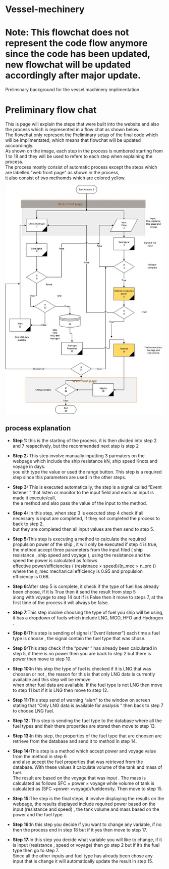   # Vessel-mechinery
                     
# Note: This flowchat does not represent the code flow anymore since the code has been updated, new flowchat will be updated accordingly after major update.
Preliminary background for the vessel.machinery  implimentation
<div class="Flowchat">
  <h1>Preliminary flow chat</h1>
   <p> This is page will explain the steps  that were built into the website  and also the process which is represented in a flow chat as shown below.<br>
       The flowchat only represent the Preliminary setup of the final code which will be implimentated, which means that flowchat will be updated accoordingly.<br>
       As shown on the image, each step in the process is numbered starting from 1 to 18 and they will be used to refere to each step when explaining the process.<br>
       The process mostly consist of automatic process except the steps which are labelled "web front page" as shown in the process, <br>
        it also consist of two methomds which are colored yellow.
   </p>

</div>
<div class="Flowchat_image">
  <img src="./image/flowchat.jpg" alt="The flow chat image "  >

</div>
<h2 class="Flowchat"> process explanation</h2>

<ul >
   <p><li><strong>Step 1:</strong>  this is the starting of the  process, it is then divided into step 2 and 7 respectively, but the recommended next step is step 2 </li></p>

  <p><li> <strong>Step 2:</strong> This step involve manually inputting 3 parmaters on the webpage which include the ship resistance kN, ship speed Knots and  voyage in days.<br>
    you eith type the value or used the range button. This step is a required step since this parameters are used in the other steps.  </li></p>

  <p><li> <strong>Step 3:</strong> This is executed automatically, the step is a signal called “Event listener “ that listen or monitor to the input field and each an input is made it execute/call, <br>
     the a method and also pass the value of the input to the method.
  </li></p>

  <p><li> <strong>Step 4:</strong> In this step, when step 3 is executed step 4 check if all necessary is input are completed, if they not completed the process to back to step 2,<br>
 but they  are completed then all input values are then send to step 5.
</li></p>

  <p><li> <strong>Step 5:</strong>This step is executing a method to calculate the required propulsion  power of the ship , it will only be executed if step 4 is  true, <br>
    the method accept three parameters from the input filed ( ship resistance , ship speed  and voyage ), using the resistance and the speed the power is calculated as follows <br>
     effective power/efficiencies ( (resistnace  × speed)/(η_mec  × η_pro ))   where  the  η_mec mechanical efficiency is 0.95 and propulsion efficiency is    0.66.
  </li></p>

  <p><li> <strong>Step 6:</strong>After step 5 is complete, it check if the type of fuel has already been choose, if it is True then it send the result from step 5 <br>
     along with voyage to step 14 but if is False then it move to steps 7, at the first time of the process it will always be false.

</li></p>
  <p><li> <strong>Step 7:</strong>This step involve choosing the type of fuel you ship will be using, it has a dropdown of fuels which include LNG, MGO, HFO  and Hydrogen .</li></p>

  <p><li> <strong>Step 8:</strong>This step is sending of signal (“Event listener”)  each time a fuel type is choose ,  the signal contain the fuel type that was chose. </li></p>

  <p><li> <strong>Step 9:</strong>This step check if the “power “ has already been calculated in step 5, if  there is no power then you are back to step 2  but there is power then move to step 10.</li></p>

  <p><li> <strong>Step 10:</strong>In this step the type of fuel is checked if it is LNG that was choosen or not , the reason for this is that only LNG data is currently available and this step will be remove <br>
    when other fuel data are available. If the fuel type  is not LNG then move to step 11 but if it is LNG then move to step 12.</li></p>

  <p><li> <strong>Step 11:</strong>This step send of warning “alert” to the window on screen stating that “Only LNG data is available for analysis “  then back to step 7 to choose LNG fuel.</li></p>

  <p><li> <strong>Step 12:</strong>
   This step is sending the fuel type  to the database  where all the fuel types and their there properties  are stored then move to step 13.
</li></p>

  <p><li> <strong>Step 13:</strong>In this step, the properties of the fuel type that are choosen are retrieve from the database and send it to method in step 14.</li></p>

  <p><li> <strong>Step 14:</strong>This step is a method which accept power and voyage  value from the method in step  6 <br>
    and also accept the fuel properties that was retrieved from the database. With these values it calculate volume of the tank and mass of fuel. <br>
    The result are based on the voyage that was input .  The mass is calculated as follows  SFC × power × voyage  while volume of tank  is calculated  as  (SFC ×power ×voyage)/fueldensity. Then move to step 15.</li></p>

  <p><li> <strong>Step 15:</strong>The step is the final steps, it involve displaying the results on the webpage, the results displayed include required power based on the input (resistance and speed) , the tank volume and mass based on the power and the fuel type.</li></p>

  <p><li> <strong>Step 16:</strong>In this step you decide if you want to change any variable, if no then the process end in step 18  but if it yes then move to step 17.</li></p>

  <p><li> <strong>Step 17:</strong>In this step you decide what variable you will like to change, if it is input (resistance , speed or voyage) then go step 2 but if it’s  the fuel type  then go to step 7.<br>
Since all the other inputs and fuel type has already been chose any input that is change it will automatically update the result in step 15.
</li></p>
  <!-- <p><li> <strong>Step 18:</strong>Tea</li></p> -->


</ul>
